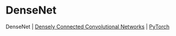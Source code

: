 # **DenseNet**

DenseNet | [Densely Connected Convolutional Networks](https://arxiv.org/abs/1608.06993) | [PyTorch](https://pytorch.org/hub/pytorch_vision_densenet/)
